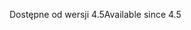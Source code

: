 <span data-ttu-id="217d6-101">Dostępne od wersji 4.5</span><span class="sxs-lookup"><span data-stu-id="217d6-101">Available since 4.5</span></span>